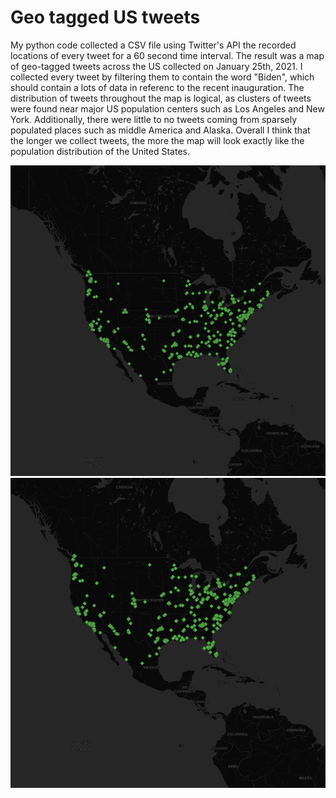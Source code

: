# Geo tagged US tweets
My python code collected a CSV file using Twitter's API the recorded locations of every tweet for a 60 second time interval.
The result was a map of geo-tagged tweets across the US collected on January 25th, 2021. 
I collected every tweet by filtering them to contain the word "Biden", which should contain a lots of data in referenc to the recent inauguration.
The distribution of tweets throughout the map is logical, as clusters of tweets were found near major US population centers 
such as Los Angeles and New York. Additionally, there were little to no tweets coming from sparsely populated places such as 
middle America and Alaska. Overall I think that the longer we collect tweets, the more the map will look exactly like 
the population distribution of the United States.

![](img/tweet_map.png)
![](img/map.png)


